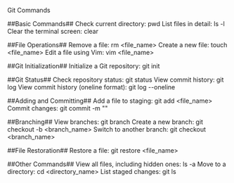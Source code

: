 Git Commands

##Basic Commands##
Check current directory: pwd
List files in detail: ls -l
Clear the terminal screen: clear

##File Operations##
Remove a file: rm <file_name>
Create a new file: touch <file_name>
Edit a file using Vim: vim <file_name>

##Git Initialization##
Initialize a Git repository: git init

##Git Status##
Check repository status: git status
View commit history: git log
View commit history (oneline format): git log --oneline

##Adding and Committing##
Add a file to staging: git add <file_name>
Commit changes: git commit -m "<message>"

##Branching##
View branches: git branch
Create a new branch: git checkout -b <branch_name>
Switch to another branch: git checkout <branch_name>

##File Restoration##
Restore a file: git restore <file_name>

##Other Commands##
View all files, including hidden ones: ls -a
Move to a directory: cd <directory_name>
List staged changes: git ls
